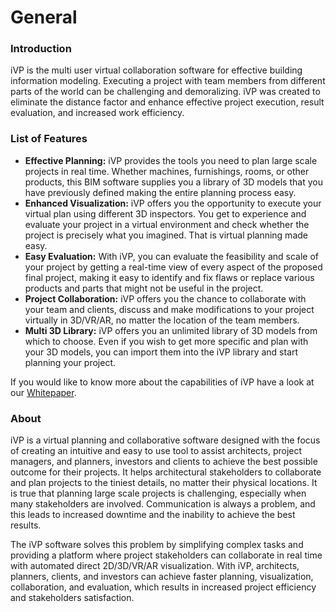 # General

### Introduction

iVP is the multi user virtual collaboration software for effective building information modeling. Executing a project with team members from different parts of the world can be challenging and demoralizing. iVP was created to eliminate the distance factor and enhance effective project execution, result evaluation, and increased work efficiency.

### List of Features

* **Effective Planning:** iVP provides the tools you need to plan large scale projects in real time. Whether machines, furnishings, rooms, or other products, this BIM software supplies you a library of 3D models that you have previously defined making the entire planning process easy.
* **Enhanced Visualization:** iVP offers you the opportunity to execute your virtual plan using different 3D inspectors. You get to experience and evaluate your project in a virtual environment and check whether the project is precisely what you imagined. That is virtual planning made easy.
* **Easy Evaluation:** With iVP, you can evaluate the feasibility and scale of your project by getting a real-time view of every aspect of the proposed final project, making it easy to identify and fix flaws or replace various products and parts that might not be useful in the project.
* **Project Collaboration:** iVP offers you the chance to collaborate with your team and clients, discuss and make modifications to your project virtually in 3D/VR/AR, no matter the location of the team members.
* **Multi 3D Library:** iVP offers you an unlimited library of 3D models from which to choose. Even if you wish to get more specific and plan with your 3D models, you can import them into the iVP library and start planning your project.

If you would like to know more about the capabilities of iVP have a look at our [Whitepaper](https://de.i-vp.dev/ivp-business-whitepaper).

### About

iVP is a virtual planning and collaborative software designed with the focus of creating an intuitive and easy to use tool to assist architects, project managers, and planners, investors and clients to achieve the best possible outcome for their projects. It helps architectural stakeholders to collaborate and plan projects to the tiniest details, no matter their physical locations. It is true that planning large scale projects is challenging, especially when many stakeholders are involved. Communication is always a problem, and this leads to increased downtime and the inability to achieve the best results.

The iVP software solves this problem by simplifying complex tasks and providing a platform where project stakeholders can collaborate in real time with automated direct 2D/3D/VR/AR visualization. With iVP, architects, planners, clients, and investors can achieve faster planning, visualization, collaboration, and evaluation, which results in increased project efficiency and stakeholders satisfaction.
